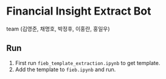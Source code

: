 # Financial Insight Extract Bot
team (김영준, 채명호, 박정후, 이홍란, 홍일우)

## Run

1. First run `fieb_template_extraction.ipynb` to get template.
2. Add the template to `fieb.ipynb` and run.
